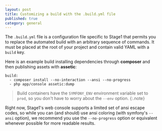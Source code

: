 ```yaml
---
layout: post
title: Customizing a build with the .build.yml file
published: true
category: general
---
```


The `.build.yml` file is a configuration file specific to Stage1 that permits you to replace the automated build with an arbitrary sequence of commands. It must be placed at the root of your project and contain valid YAML with a `build` key.

Here is an example build installing dependencies through **composer** and then publishing assets with **assetic**:

    build:
      - composer install --no-interaction --ansi --no-progress
      - php app/console assetic:dump

> Build containers have the `SYMFONY_ENV` environment variable set to `prod`, so you don't have to worry about the `--env` option.
{:.note}

Right now, Stage1's web console supports a limited set of ansi escape codes, so while you can (and should) use ansi coloring (with symfony's `--ansi` option), we recommend you use the `--no-progress` option or equivalent whenever possible for more readable results.